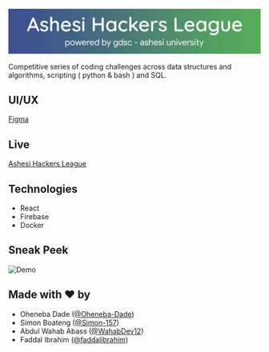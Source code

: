 ![Ashesi Hackers League](src/media/ashesi-hacker-league-banner.jpg)

Competitive series of coding challenges across data structures and algorithms, scripting ( python & bash ) and SQL.

## UI/UX

[Figma](https://www.figma.com/file/wDMmmTr70gMdripbK2R06p/ashesi-hacker-league?node-id=0%3A1)

## Live

[Ashesi Hackers League](https://ashesi-hackers-league.web.app/)

## Technologies

- React
- Firebase
- Docker

## Sneak Peek

![Demo](misc/demo.gif)

## Made with ❤️ by

- Oheneba Dade ([@Oheneba-Dade](https://github.com/Oheneba-Dade))
- Simon Boateng ([@Simon-157](https://github.com/Simon-157))
- Abdul Wahab Abass ([@WahabDev12](https://github.com/WahabDev12))
- Faddal Ibrahim ([@faddalibrahim](https://github.com/faddalibrahim))

